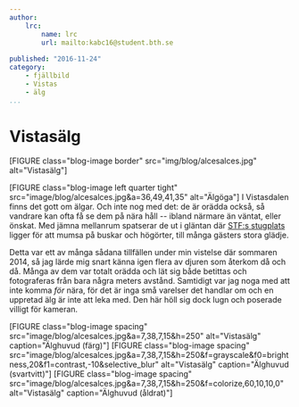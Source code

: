 ```yaml
---
author:
    lrc:
        name: lrc
        url: mailto:kabc16@student.bth.se
    
published: "2016-11-24"
category:
    - fjällbild
    - Vistas
    - älg
...
```


Vistasälg
=========

[FIGURE class="blog-image border" src="img/blog/alcesalces.jpg" alt="Vistasälg"]

[FIGURE class="blog-image left quarter tight" src="image/blog/alcesalces.jpg&a=36,49,41,35" alt="Älgöga"]
I Vistasdalen finns det gott om älgar. Och inte nog med det: de är orädda också, så vandrare kan ofta få se dem på nära håll -- 
ibland närmare än väntat, eller önskat. Med jämna mellanrum spatserar de ut i gläntan där [STF:s stugplats](http://www.stfturist.se/vistas) ligger för att mumsa på buskar och högörter, 
till många gästers stora glädje.

Detta var ett av många sådana tillfällen under min vistelse där sommaren 2014, så jag lärde mig snart känna igen flera av djuren som återkom då och då. 
Många av dem var totalt orädda och lät sig både betittas och fotograferas från bara några meters avstånd. Samtidigt var jag noga med att inte komma *för* nära, 
för det är inga små varelser det handlar om och en uppretad älg är inte att leka med. Den här höll sig dock lugn och poserade villigt för kameran.

<div class="text-center">
[FIGURE class="blog-image spacing" src="image/blog/alcesalces.jpg&a=7,38,7,15&h=250" alt="Vistasälg" caption="Älghuvud (färg)"]
[FIGURE class="blog-image spacing" src="image/blog/alcesalces.jpg&a=7,38,7,15&h=250&f=grayscale&f0=brightness,20&f1=contrast,-10&selective_blur" alt="Vistasälg" caption="Älghuvud (svartvitt)"]
[FIGURE class="blog-image spacing" src="image/blog/alcesalces.jpg&a=7,38,7,15&h=250&f=colorize,60,10,10,0" alt="Vistasälg" caption="Älghuvud (åldrat)"]
</div>
